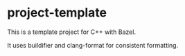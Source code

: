 # project-template
This is a template project for C++ with Bazel.

It uses buildifier and clang-format for consistent formatting.
